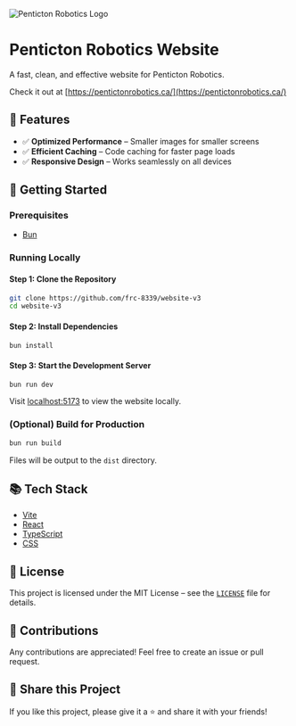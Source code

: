 ![Penticton Robotics Logo](https://pentictonrobotics.ca/assets/logo-BVgcOvYH.webp)

# Penticton Robotics Website
A fast, clean, and effective website for Penticton Robotics.

Check it out at [https://pentictonrobotics.ca/](https://pentictonrobotics.ca/)

## 🌟 Features

- ✅ **Optimized Performance** – Smaller images for smaller screens
- ✅ **Efficient Caching** – Code caching for faster page loads
- ✅ **Responsive Design** – Works seamlessly on all devices

## 🚀 Getting Started

### Prerequisites

- [Bun](https://bun.sh)

### Running Locally

#### Step 1: Clone the Repository
```sh
git clone https://github.com/frc-8339/website-v3
cd website-v3
```

#### Step 2: Install Dependencies
```sh
bun install
```

#### Step 3: Start the Development Server
```sh
bun run dev
```
Visit [localhost:5173](http://localhost:5173) to view the website locally.

### (Optional) Build for Production
```sh
bun run build
```
Files will be output to the `dist` directory.

## 📚 Tech Stack

- [Vite](https://vitejs.dev/)
- [React](https://reactjs.org/)
- [TypeScript](https://www.typescriptlang.org/)
- [CSS](https://developer.mozilla.org/en-US/docs/Web/CSS)

## 📝 License

This project is licensed under the MIT License – see the [`LICENSE`](LICENSE) file for details.

## 🤝 Contributions

Any contributions are appreciated! Feel free to create an issue or pull request.

## 🔗 Share this Project

If you like this project, please give it a ⭐ and share it with your friends!

